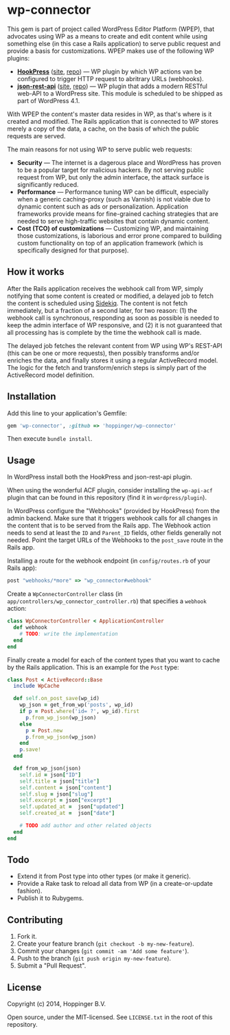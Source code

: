 wp-connector
============

This gem is part of project called WordPress Editor Platform (WPEP), that advocates using WP as a means to create and edit content while using something else (in this case a Rails application) to serve public request and provide a basis for customizations.  WPEP makes use of the following WP plugins:

* [**HookPress**](https://wordpress.org/plugins/hookpress) ([site](http://mitcho.com/code/hookpress), [repo](https://github.com/mitcho/hookpress)) — WP plugin by which WP actions van be configured to trigger HTTP request to abritrary URLs (webhooks).
* [**json-rest-api**](https://wordpress.org/plugins/json-rest-api) ([site](http://wp-api.org), [repo](https://github.com/WP-API/WP-API)) — WP plugin that adds a modern RESTful web-API to a WordPress site. This module is scheduled to be shipped as part of WordPress 4.1.

With WPEP the content's master data resides in WP, as that's where is it created and modified.  The Rails application that is connected to WP stores merely a copy of the data, a cache, on the basis of which the public requests are served.

The main reasons for not using WP to serve public web requests:

* **Security** — The internet is a dagerous place and WordPress has proven to be a popular target for malicious hackers. By not serving public request from WP, but only the admin interface, the attack surface is significantly reduced.
* **Performance** — Performance tuning WP can be difficult, especially when a generic caching-proxy (such as Varnish) is not viable due to dynamic content such as ads or personalization.  Application frameworks provide means for fine-grained caching strategies that are needed to serve high-traffic websites that contain dynamic content.
* **Cost (TCO) of customizations** — Customizing WP, and maintaining those customizations, is laborious and error prone compared to building custom functionality on top of an application framework (which is specifically designed for that purpose).



## How it works

After the Rails application receives the webhook call from WP, simply notifying that some content is created or modified, a delayed job to fetch the content is scheduled using [Sidekiq](http://sidekiq.org).  The content is not fetch immediately, but a fraction of a second later, for two reason: (1) the webhook call is synchronous, responding as soon as possible is needed to keep the admin interface of WP responsive, and (2) it is not guaranteed that all processing has is complete by the time the webhook call is made.

The delayed job fetches the relevant content from WP using WP's REST-API (this can be one or more requests), then possibly transforms and/or enriches the data, and finally stores it using a regular ActiveRecord model. The logic for the fetch and transform/enrich steps is simply part of the ActiveRecord model definition.



## Installation

Add this line to your application's Gemfile:

```ruby
gem 'wp-connector', :github => 'hoppinger/wp-connector'
```

Then execute `bundle install`.



## Usage

In WordPress install both the HookPress and json-rest-api plugin.

When using the wonderful ACF plugin, consider installing the `wp-api-acf` plugin that can be found in this repository (find it in `wordpress/plugin`).

In WordPress configure the "Webhooks" (provided by HookPress) from the admin backend. Make sure that it triggers webhook calls for all changes in the content that is to be served from the Rails app.  The Webhook action needs to send at least the `ID` and `Parent_ID` fields, other fields generally not needed.  Point the target URLs of the Webhooks to the `post_save` route in the Rails app.

Installing a route for the webhook endpoint (in `config/routes.rb` of your Rails app):

```ruby
post "webhooks/*more" => "wp_connector#webhook"
```

Create a `WpConnectorController` class (in `app/controllers/wp_connector_controller.rb`) that specifies a `webhook` action:

```ruby
class WpConnectorController < ApplicationController
  def webhook
    # TODO: write the implementation
  end
end
```

Finally create a model for each of the content types that you want to cache by the Rails application. This is an example for the `Post` type:

```ruby
class Post < ActiveRecord::Base
  include WpCache

  def self.on_post_save(wp_id)
    wp_json = get_from_wp('posts', wp_id)
    if p = Post.where('id= ?', wp_id).first
      p.from_wp_json(wp_json)
    else
      p = Post.new
      p.from_wp_json(wp_json)
    end
    p.save!
  end

  def from_wp_json(json)
    self.id = json["ID"]
    self.title = json["title"]
    self.content = json["content"]
    self.slug = json["slug"]
    self.excerpt = json["excerpt"]
    self.updated_at =  json["updated"]
    self.created_at =  json["date"]

    # TODO add author and other related objects
  end
end
```


## Todo

* Extend it from Post type into other types (or make it generic).
* Provide a Rake task to reload all data from WP (in a create-or-update fashion).
* Publish it to Rubygems.



## Contributing

1. Fork it.
2. Create your feature branch (`git checkout -b my-new-feature`).
3. Commit your changes (`git commit -am 'Add some feature'`).
4. Push to the branch (`git push origin my-new-feature`).
5. Submit a "Pull Request".



## License

Copyright (c) 2014, Hoppinger B.V.

Open source, under the MIT-licensed. See `LICENSE.txt` in the root of this repository.
